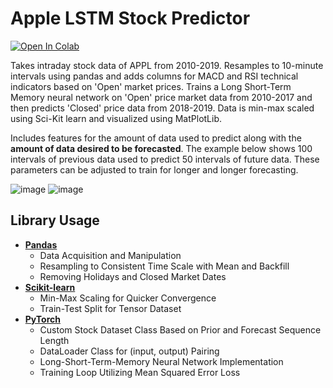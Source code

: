 # Apple LSTM Stock Predictor

<a target="_blank" href="https://colab.research.google.com/github/Aaronlozhkin/Apple-LSTM-Stock-Predictor/blob/main/predictingAPPL.ipynb">
  <img src="https://colab.research.google.com/assets/colab-badge.svg" alt="Open In Colab"/>
</a>
 
Takes intraday stock data of APPL from 2010-2019. Resamples to 10-minute intervals using pandas and adds columns for MACD and RSI technical indicators based on 'Open' market prices. Trains a Long Short-Term Memory neural network on 'Open' price market data from 2010-2017 and then predicts 'Closed' price data from 2018-2019. Data is min-max scaled using Sci-Kit learn and visualized using MatPlotLib.

Includes features for the amount of data used to predict along with the **amount of data desired to be forecasted**. The example below shows 100 intervals of previous data used to predict 50 intervals of future data. These parameters can be adjusted to train for longer and longer forecasting.

![image](https://github.com/Aaronlozhkin/Apple-LSTM-Stock-Predictor/assets/23532191/d1d6c1a7-46ac-4322-be58-77347fdf2b20)
![image](https://github.com/Aaronlozhkin/Apple-LSTM-Stock-Predictor/assets/23532191/6de6c23d-28d7-45ad-9f09-09fa0f3e15bb)



## Library Usage
- [**Pandas**](https://pandas.pydata.org/) 
   - Data Acquisition and Manipulation
   - Resampling to Consistent Time Scale with Mean and Backfill
   - Removing Holidays and Closed Market Dates
- [**Scikit-learn**](https://scikit-learn.org/stable/)
   - Min-Max Scaling for Quicker Convergence
   - Train-Test Split for Tensor Dataset
- [**PyTorch**](https://pytorch.org/)
   - Custom Stock Dataset Class Based on Prior and Forecast Sequence Length
   - DataLoader Class for (input, output) Pairing
   - Long-Short-Term-Memory Neural Network Implementation
   - Training Loop Utilizing Mean Squared Error Loss
